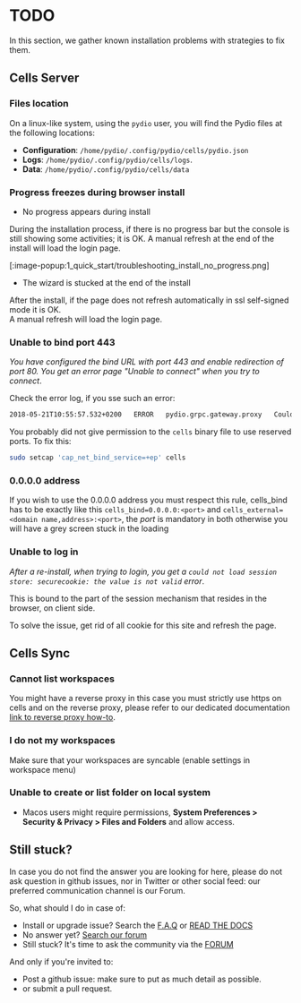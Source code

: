 # TODO


In this section, we gather known installation problems with strategies to fix them.

## Cells Server

### Files location

On a linux-like system, using the `pydio` user, you will find the Pydio files at the following locations:

- **Configuration**: `/home/pydio/.config/pydio/cells/pydio.json`
- **Logs**: `/home/pydio/.config/pydio/cells/logs`.
- **Data**: `/home/pydio/.config/pydio/cells/data`

### Progress freezes during browser install

- No progress appears during install

During the installation process, if there is no progress bar but the console is still showing some activities; it is OK. A manual refresh at the end of the install will load the login page.

[:image-popup:1_quick_start/troubleshooting_install_no_progress.png]

- The wizard is stucked at the end of the install

After the install, if the page does not refresh automatically in ssl self-signed mode it is OK.  
A manual refresh will load the login page.

### Unable to bind port 443

_You have configured the bind URL with port 443 and enable redirection of port 80. You get an error page "Unable to connect" when you try to connect_.

Check the error log, if you sse such an error:

```sh
2018-05-21T10:55:57.532+0200   ERROR   pydio.grpc.gateway.proxy   Could not run   {"error": "listen tcp :443: bind: permission denied"}
```

You probably did not give permission to the `cells` binary file to use reserved ports. To fix this:

```sh
sudo setcap 'cap_net_bind_service=+ep' cells
```

### 0.0.0.0 address

If you wish to use the 0.0.0.0 address you must respect this rule, cells_bind has to be exactly like this `cells_bind=0.0.0.0:<port>` and `cells_external=<domain name,address>:<port>`, the *port* is mandatory in both otherwise you will have a grey screen stuck in the loading

### Unable to log in

_After a re-install, when trying to login, you get a `could not load session store: securecookie: the value is not valid` error_.

This is bound to the part of the session mechanism that resides in the browser, on client side.

To solve the issue, get rid of all cookie for this site and refresh the page.


## Cells Sync


### Cannot list workspaces

You might have a reverse proxy in this case you must strictly use https on cells and on the reverse proxy, please refer to our dedicated documentation [link to reverse proxy how-to]().

### I do not my workspaces

Make sure that your workspaces are syncable (enable settings in workspace menu)

### Unable to create or list folder on local system

- Macos users might require permissions, **System Preferences > Security & Privacy > Files and Folders** and allow access.

## Still stuck?

In case you do not find the answer you are looking for here, please do not ask question in github issues, nor in Twitter or other social feed: our preferred communication channel is our Forum.

So, what should I do in case of:

- Install or upgrade issue? Search the [F.A.Q](https://pydio.com/en/docs/faq) or [READ THE DOCS](https://pydio.com/en/docs)
- No answer yet? [Search our forum](https://forum.pydio.com/)
- Still stuck? It's time to ask the community via the [FORUM](https://forum.pydio.com/)

And only if you're invited to:

- Post a github issue: make sure to put as much detail as possible.
- or submit a pull request.
